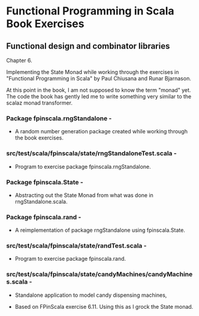 # Functional Programming in Scala Book Exercises

## Functional design and combinator libraries

Chapter 6.

Implementing the State Monad while working through the
exercises in  "Functional Programming in Scala" by Paul
Chiusana and Runar Bjarnason.

At this point in the book, I am not supposed to know the 
term "monad" yet.  The code the book has gently led me
to write something very similar to the scalaz monad transformer.

### Package fpinscala.rngStandalone -
   * A random number generation package created
     while working through the book exercises.

### src/test/scala/fpinscala/state/rngStandaloneTest.scala -
   * Program to exercise package fpinscala.rngStandalone.

### Package fpinscala.State -
   * Abstracting out the State Monad from what was done in rngStandalone.scala.

### Package fpinscala.rand -
   * A reimplementation of package rngStandalone using fpinscala.State. 

### src/test/scala/fpinscala/state/randTest.scala -
   * Program to exercise package fpinscala.rand.

### src/test/scala/fpinscala/state/candyMachines/candyMachines.scala -
   * Standalone application to model candy dispensing machines, 

   * Based on FPinScala exercise 6.11.  Using this
     as I grock the State monad.
